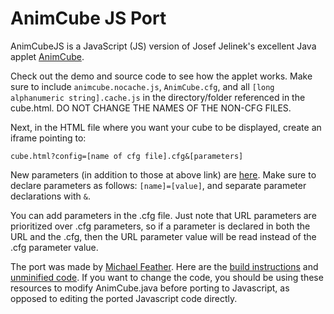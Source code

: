 # AnimCube JS Port

AnimCubeJS is a JavaScript (JS) version of Josef Jelinek's excellent Java applet 
[AnimCube](http://software.rubikscube.info/AnimCube).

Check out the demo and source code to see how the applet works. Make sure to include `animcube.nocache.js`, `AnimCube.cfg`, and all `[long alphanumeric string].cache.js` in the directory/folder referenced in the cube.html. DO NOT CHANGE THE NAMES OF THE NON-CFG FILES.

Next, in the HTML file where you want your cube to be displayed, create an iframe pointing to:

`cube.html?config=[name of cfg file].cfg&[parameters]`

New parameters (in addition to those at above link) are [here](http://cubing.github.io/AnimCubeJS/new_parameters.html). 
Make sure to declare parameters as follows: `[name]=[value]`, and separate parameter declarations with `&`.

You can add parameters in the .cfg file. Just note that URL parameters are prioritized over .cfg parameters, so if a parameter is declared in both the URL and the .cfg, then the URL parameter value will be read instead of the .cfg parameter value.

The port was made by [Michael Feather](https://mfeather1.github.io/3ColorCube/index.html). Here are the [build instructions](http://cubing.github.io/AnimCubeJS/java/build.html) and [unminified code](https://github.com/cubing/AnimCubeJS/tree/gh-pages/unminified).
If you want to change the code, you should be using these resources to modify AnimCube.java before porting to Javascript, as opposed to editing the ported Javascript code directly.

